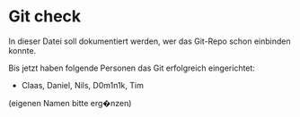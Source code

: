# Git check

In dieser Datei soll dokumentiert werden, wer das Git-Repo schon einbinden konnte.

Bis jetzt haben folgende Personen das Git erfolgreich eingerichtet:
 * Claas, Daniel, Nils, D0m1n1k, Tim

(eigenen Namen bitte erg�nzen)
